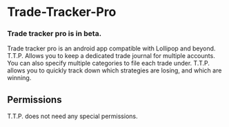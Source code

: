 # Trade-Tracker-Pro
### Trade tracker pro is in beta.
Trade tracker pro is an android app compatible with Lollipop and beyond. T.T.P. Allows you to keep a dedicated trade journal for multiple accounts.
You can also specify multiple categories to file each trade under. T.T.P. allows you to quickly track down which strategies are losing, and which are winning.
## Permissions
T.T.P. does not need any special permissions.

